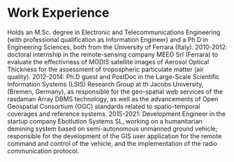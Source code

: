 Work Experience
===============

Holds an M.Sc. degree in Electronic and Telecommunications Engineering 
(with professional qualification as Information Engineer) and 
a Ph.D in Engineering Sciences, both from the University of Ferrara (Italy).
2010-2012: doctoral internship in the remote-sensing company MEEO Srl (Ferrara)
to evaluate the effectivness of MODIS satellite images of Aerosol Optical
Thickness for the assessment of tropospheric particulate matter (air quality).
2012-2014: Ph.D guest and PostDoc in the Large-Scale Scientific Information Systems 
(LSIS) Research Group at th Jacobs University, (Bremen, Germany), as
responsible for the geo-spatial web services of the rasdaman Array DBMS technology,
as well as the advancements of Open Geospatial Consortium (OGC) standards
related to spatio-temporal coverages and reference systems.
2015-2021: Development Engineer in the startup company Ebotlution Systems SL,
working on a humanitarian demining system based on semi-autonomous
unmanned ground vehicle; responsible for the development of the GIS 
user application for the remote command and control of the vehicle, and
the implementation of the radio communication protocol.
